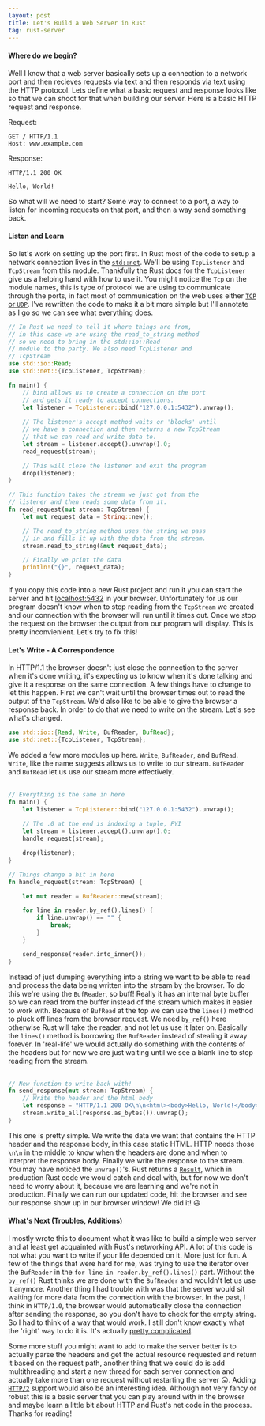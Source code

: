 ```yaml
---
layout: post
title: Let's Build a Web Server in Rust
tag: rust-server
---
```


#### Where do we begin?

Well I know that a web server basically sets up a connection to a network port and then recieves requests via text and then responds via text using the HTTP protocol. Lets define what a basic request and response looks like so that we can shoot for that when building our server. Here is a basic HTTP request and response.

Request:

```
GET / HTTP/1.1
Host: www.example.com
```

Response:

```
HTTP/1.1 200 OK

Hello, World!
```

So what will we need to start? Some way to connect to a port, a way to listen for incoming requests on that port, and then a way send something back. 

#### Listen and Learn

So let's work on setting up the port first. In Rust most of the code to setup a network connection lives in the [`std::net`](https://doc.rust-lang.org/std/net/index.html). We'll be using `TcpListener` and `TcpStream` from this module. Thankfully the Rust docs for the `TcpListener` give us a helping hand with how to use it. You might notice the `Tcp` on the module names, this is type of protocol we are using to communicate through the ports, in fact most of communication on the web uses either [`TCP` or `UDP`](https://en.wikibooks.org/wiki/Communication_Networks/TCP_and_UDP_Protocols). I've rewritten the code to make it a bit more simple but I'll annotate as I go so we can see what everything does.

```rust
// In Rust we need to tell it where things are from, 
// in this case we are using the read_to_string method
// so we need to bring in the std::io::Read
// module to the party. We also need TcpListener and
// TcpStream
use std::io::Read;
use std::net::{TcpListener, TcpStream};

fn main() {
    // bind allows us to create a connection on the port
    // and gets it ready to accept connections.
    let listener = TcpListener::bind("127.0.0.1:5432").unwrap();
    
    // The listener's accept method waits or 'blocks' until
    // we have a connection and then returns a new TcpStream
    // that we can read and write data to.
    let stream = listener.accept().unwrap().0;
    read_request(stream);

    // This will close the listener and exit the program
    drop(listener);
}

// This function takes the stream we just got from the
// listener and then reads some data from it.
fn read_request(mut stream: TcpStream) {
    let mut request_data = String::new();

    // The read_to_string method uses the string we pass
    // in and fills it up with the data from the stream.
    stream.read_to_string(&mut request_data);

    // Finally we print the data
    println!("{}", request_data);
}
```

If you copy this code into a new Rust project and run it you can start the server and hit [localhost:5432](http://localhost:5432) in your browser. Unfortunately for us our program doesn't know when to stop reading from the `TcpStream` we created and our connection with the browser will run until it times out. Once we stop the request on the browser the output from our program will display. This is pretty inconvienient. Let's try to fix this!

#### Let's Write - A Correspondence

In HTTP/1.1 the browser doesn't just close the connection to the server when it's done writing, it's expecting us to know when it's done talking and give it a response on the same connection. A few things have to change to let this happen. First we can't wait until the browser times out to read the output of the `TcpStream`. We'd also like to be able to give the browser a response back. In order to do that we need to write on the stream. Let's see what's changed. 

```rust
use std::io::{Read, Write, BufReader, BufRead};
use std::net::{TcpListener, TcpStream};
```
We added a few more modules up here. `Write`, `BufReader`, and `BufRead`. `Write`, like the name suggests allows us to write to our stream. `BufReader` and `BufRead` let us use our stream more effectively.
<br>
<br>

```rust
// Everything is the same in here
fn main() {
    let listener = TcpListener::bind("127.0.0.1:5432").unwrap();
    
    // The .0 at the end is indexing a tuple, FYI
    let stream = listener.accept().unwrap().0;
    handle_request(stream);

    drop(listener);
}

// Things change a bit in here
fn handle_request(stream: TcpStream) {

    let mut reader = BufReader::new(stream);

    for line in reader.by_ref().lines() {
        if line.unwrap() == "" {
            break;
        }
    }

    send_response(reader.into_inner());
}
```

Instead of just dumping everything into a string we want to be able to read and process the data being written into the stream by the browser. To do this we're using the `BufReader`, so buff! Really it has an internal byte buffer so we can read from the buffer instead of the stream which makes it easier to work with. Because of `BufRead` at the top we can use the `lines()` method to pluck off lines from the browser request. We need `by_ref()` here otherwise Rust will take the reader, and not let us use it later on. Basically the `lines()` method is borrowing the `BufReader` instead of stealing it away forever. In 'real-life' we would actually do something with the contents of the headers but for now we are just waiting until we see a blank line to stop reading from the stream.
<br>
<br>

```rust
// New function to write back with!
fn send_response(mut stream: TcpStream) {
    // Write the header and the html body
    let response = "HTTP/1.1 200 OK\n\n<html><body>Hello, World!</body></html>";
    stream.write_all(response.as_bytes()).unwrap();
}
```

This one is pretty simple. We write the data we want that contains the HTTP header and the response body, in this case static HTML. HTTP needs those `\n\n` in the middle to know when the headers are done and when to interpret the response body. Finally we write the response to the stream. You may have noticed the `unwrap()`'s. Rust returns a [`Result`](https://doc.rust-lang.org/book/error-handling.html#the-result-type), which in production Rust code we would catch and deal with, but for now we don't need to worry about it, because we are learning and we're not in production. Finally we can run our updated code, hit the browser and see our response show up in our browser window! We did it! 😃

#### What's Next (Troubles, Additions)

I mostly wrote this to document what it was like to build a simple web server and at least get acquainted with Rust's networking API. A lot of this code is not what you want to write if your life depended on it. More just for fun. A few of the things that were hard for me, was trying to use the iterator over the `BufReader` in the `for line in reader.by_ref().lines()` part. Without the `by_ref()` Rust thinks we are done with the `BufReader` and wouldn't let us use it anymore. Another thing I had trouble with was that the server would sit waiting for more data from the connection with the browser. In the past, I think in `HTTP/1.0`, the browser would automatically close the connection after sending the response, so you don't have to check for the empty string. So I had to think of a way that would work. I still don't know exactly what the 'right' way to do it is. It's actually [pretty complicated](https://tools.ietf.org/html/rfc2616#section-19.3). 

Some more stuff you might want to add to make the server better is to actually parse the headers and get the actual resource requested and return it based on the request path, another thing that we could do is add multithreading and start a new thread for each server connection and actually take more than one request without restarting the server 😜. Adding [`HTTP/2`](http://httpwg.org/specs/rfc7540.html) support would also be an interesting idea. Although not very fancy or robust this is a basic server that you can play around with in the browser and maybe learn a little bit about HTTP and Rust's net code in the process. Thanks for reading!